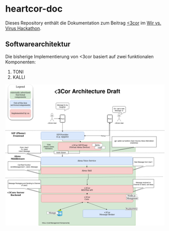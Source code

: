 # heartcor-doc
Dieses Repository enthält die Dokumentation zum Beitrag [<3cor](https://heartcor.org) im [Wir vs. Virus Hackathon](https://wirvsvirushackathon.devpost.com/).

## Softwarearchitektur
Die bisherige Implementierung von <3cor basiert auf zwei funktionalen Komponenten:
1. TONI
2. KALLI

![Softwarearchitektur](architecture.png)